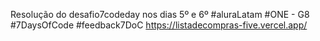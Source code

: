 Resolução do desafio7codeday nos dias 5º e 6º  #aluraLatam #ONE - G8 #7DaysOfCode #feedback7DoC
https://listadecompras-five.vercel.app/
